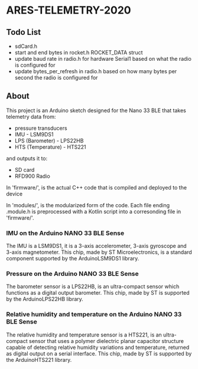 # ARES-TELEMETRY-2020

## Todo List
* sdCard.h
* start and end bytes in rocket.h ROCKET_DATA struct
* update baud rate in radio.h for hardware Serial1 based on what the radio is configured for
* update bytes_per_refresh in radio.h based on how many bytes per second the radio is configured for


## About
This project is an Arduino sketch designed for the Nano 33 BLE that takes telemetry data from:
* pressure transducers
* IMU - LSM9DS1
* LPS (Barometer) - LPS22HB
* HTS (Temperature) - HTS221

and outputs it to:
* SD card
* RFD900 Radio

In 'firmware/', is the actual C++ code that is compiled and deployed to the device

In 'modules/', is the modularized form of the code. Each file ending .module.h is preprocessed with a Kotlin script into
a corresonding file in 'firmware/'.

### IMU on the Arduino NANO 33 BLE Sense

The IMU is a LSM9DS1, it is a 3-axis accelerometer, 3-axis gyroscope and 3-axis magnetometer. This chip, made by ST Microelectronics, is a standard component supported by the ArduinoLSM9DS1 library.


### Pressure on the Arduino NANO 33 BLE Sense

The barometer sensor is a LPS22HB, is an ultra-compact sensor which functions as a digital output barometer. This chip, made by ST is supported by the ArduinoLPS22HB library.

### Relative humidity and temperature on the Arduino NANO 33 BLE Sense

The relative humidity and temperature sensor is a HTS221, is an ultra-compact sensor that uses a polymer dielectric planar capacitor structure capable of detecting relative humidity variations and temperature, returned as digital output on a serial interface. This chip, made by ST is supported by the ArduinoHTS221 library.



